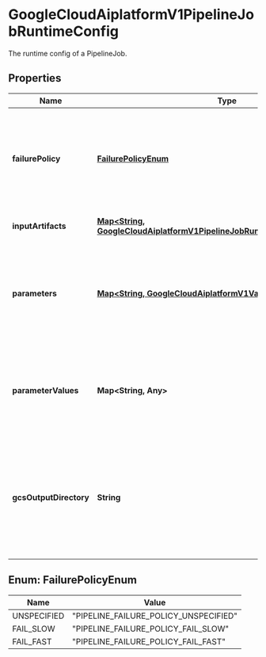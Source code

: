 

# GoogleCloudAiplatformV1PipelineJobRuntimeConfig

The runtime config of a PipelineJob.

## Properties

| Name | Type | Description | Notes |
|------------ | ------------- | ------------- | -------------|
|**failurePolicy** | [**FailurePolicyEnum**](#FailurePolicyEnum) | Represents the failure policy of a pipeline. Currently, the default of a pipeline is that the pipeline will continue to run until no more tasks can be executed, also known as PIPELINE_FAILURE_POLICY_FAIL_SLOW. However, if a pipeline is set to PIPELINE_FAILURE_POLICY_FAIL_FAST, it will stop scheduling any new tasks when a task has failed. Any scheduled tasks will continue to completion. |  [optional] |
|**inputArtifacts** | [**Map&lt;String, GoogleCloudAiplatformV1PipelineJobRuntimeConfigInputArtifact&gt;**](GoogleCloudAiplatformV1PipelineJobRuntimeConfigInputArtifact.md) | The runtime artifacts of the PipelineJob. The key will be the input artifact name and the value would be one of the InputArtifact. |  [optional] |
|**parameters** | [**Map&lt;String, GoogleCloudAiplatformV1Value&gt;**](GoogleCloudAiplatformV1Value.md) | Deprecated. Use RuntimeConfig.parameter_values instead. The runtime parameters of the PipelineJob. The parameters will be passed into PipelineJob.pipeline_spec to replace the placeholders at runtime. This field is used by pipelines built using &#x60;PipelineJob.pipeline_spec.schema_version&#x60; 2.0.0 or lower, such as pipelines built using Kubeflow Pipelines SDK 1.8 or lower. |  [optional] |
|**parameterValues** | **Map&lt;String, Any&gt;** | The runtime parameters of the PipelineJob. The parameters will be passed into PipelineJob.pipeline_spec to replace the placeholders at runtime. This field is used by pipelines built using &#x60;PipelineJob.pipeline_spec.schema_version&#x60; 2.1.0, such as pipelines built using Kubeflow Pipelines SDK 1.9 or higher and the v2 DSL. |  [optional] |
|**gcsOutputDirectory** | **String** | Required. A path in a Cloud Storage bucket, which will be treated as the root output directory of the pipeline. It is used by the system to generate the paths of output artifacts. The artifact paths are generated with a sub-path pattern &#x60;{job_id}/{task_id}/{output_key}&#x60; under the specified output directory. The service account specified in this pipeline must have the &#x60;storage.objects.get&#x60; and &#x60;storage.objects.create&#x60; permissions for this bucket. |  [optional] |



## Enum: FailurePolicyEnum

| Name | Value |
|---- | -----|
| UNSPECIFIED | &quot;PIPELINE_FAILURE_POLICY_UNSPECIFIED&quot; |
| FAIL_SLOW | &quot;PIPELINE_FAILURE_POLICY_FAIL_SLOW&quot; |
| FAIL_FAST | &quot;PIPELINE_FAILURE_POLICY_FAIL_FAST&quot; |




